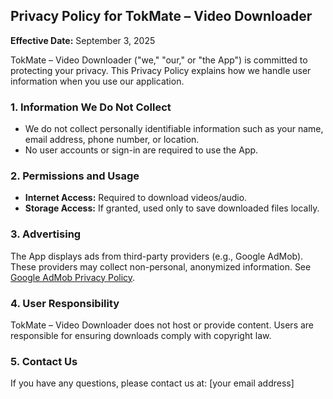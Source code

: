 <!DOCTYPE html>
<html lang="en">
<head>
  <meta charset="UTF-8">
  <title>Privacy Policy - TokMate Video Downloader</title>
</head>
<body>
  <h2>Privacy Policy for TokMate – Video Downloader</h2>
  <p><strong>Effective Date:</strong> September 3, 2025</p>

  <p>TokMate – Video Downloader ("we," "our," or "the App") is committed to protecting your privacy. This Privacy Policy explains how we handle user information when you use our application.</p>

  <h3>1. Information We Do Not Collect</h3>
  <ul>
    <li>We do not collect personally identifiable information such as your name, email address, phone number, or location.</li>
    <li>No user accounts or sign-in are required to use the App.</li>
  </ul>

  <h3>2. Permissions and Usage</h3>
  <ul>
    <li><strong>Internet Access:</strong> Required to download videos/audio.</li>
    <li><strong>Storage Access:</strong> If granted, used only to save downloaded files locally.</li>
  </ul>

  <h3>3. Advertising</h3>
  <p>The App displays ads from third-party providers (e.g., Google AdMob). These providers may collect non-personal, anonymized information. See <a href="https://policies.google.com/technologies/ads">Google AdMob Privacy Policy</a>.</p>

  <h3>4. User Responsibility</h3>
  <p>TokMate – Video Downloader does not host or provide content. Users are responsible for ensuring downloads comply with copyright law.</p>

  <h3>5. Contact Us</h3>
  <p>If you have any questions, please contact us at: [your email address]</p>
</body>
</html>
